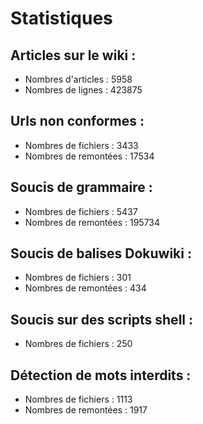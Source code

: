 # Statistiques

## Articles sur le wiki :

  * Nombres d'articles : 5958
  * Nombres de lignes : 423875

## Urls non conformes :

  * Nombres de fichiers : 3433
  * Nombres de remontées : 17534

## Soucis de grammaire :

  * Nombres de fichiers : 5437
  * Nombres de remontées : 195734

## Soucis de balises Dokuwiki :

  * Nombres de fichiers : 301
  * Nombres de remontées : 434

## Soucis sur des scripts shell :

  * Nombres de fichiers : 250

## Détection de mots interdits :

  * Nombres de fichiers : 1113
  * Nombres de remontées : 1917

